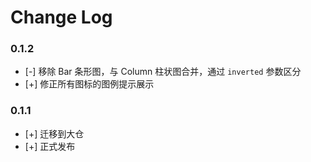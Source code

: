 # Change Log

### 0.1.2

- [-] 移除 Bar 条形图，与 Column 柱状图合并，通过 `inverted` 参数区分
- [+] 修正所有图标的图例提示展示
### 0.1.1

- [+] 迁移到大仓
- [+] 正式发布

